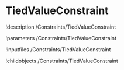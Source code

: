 <!-- MOOSE Documentation Stub: Remove this when content is added. -->

# TiedValueConstraint
!description /Constraints/TiedValueConstraint

!parameters /Constraints/TiedValueConstraint

!inputfiles /Constraints/TiedValueConstraint

!childobjects /Constraints/TiedValueConstraint

